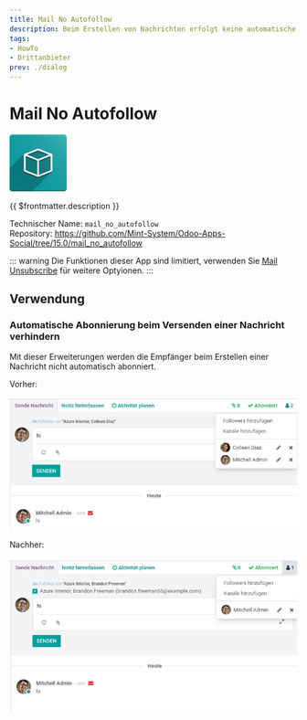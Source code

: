 ```yaml
---
title: Mail No Autofollow
description: Beim Erstellen von Nachrichten erfolgt keine automatische Abonnierung.
tags:
- HowTo
- Drittanbieter
prev: ./dialog
---
```

# Mail No Autofollow
![icon_oms_box](attachments/icon_oms_box.png)

{{ $frontmatter.description }}
 
Technischer Name: `mail_no_autofollow`\
Repository: <https://github.com/Mint-System/Odoo-Apps-Social/tree/15.0/mail_no_autofollow>

::: warning
Die Funktionen dieser App sind limitiert, verwenden Sie [Mail Unsubscribe](Mail%20Unsubscribe.md) für weitere Optyionen.
:::

## Verwendung

### Automatische Abonnierung beim Versenden einer Nachricht verhindern

Mit dieser Erweiterungen werden die Empfänger beim Erstellen einer Nachricht nicht automatisch abonniert.

Vorher:

![](attachments/Mail%20No%20Autofollow%20Before.png)

Nachher:

![](attachments/Mail%20No%20Autofollow%20After.png)